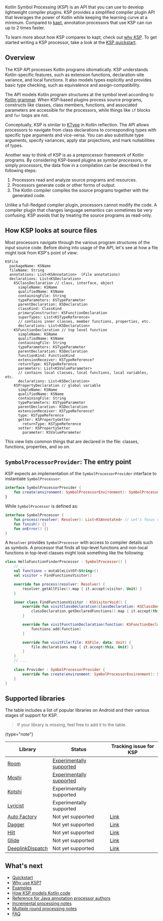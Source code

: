 [//]: # (title: Kotlin Symbol Processing API)

Kotlin Symbol Processing (_KSP_) is an API that you can use to develop lightweight compiler plugins. 
KSP provides a simplified compiler plugin API that leverages the power of Kotlin while keeping the learning curve at
a minimum. Compared to [kapt](kapt.md), annotation processors that use KSP can run up to 2 times faster.

To learn more about how KSP compares to kapt, check out [why KSP](ksp-why-ksp.md). 
To get started writing a KSP processor, take a look at the [KSP quickstart](ksp-quickstart.md).

## Overview

The KSP API processes Kotlin programs idiomatically. KSP understands Kotlin-specific features, such as extension functions, 
declaration-site variance, and local functions. It also models types explicitly and provides basic type checking, 
such as equivalence and assign-compatibility.

The API models Kotlin program structures at the symbol level according to [Kotlin grammar](https://kotlinlang.org/docs/reference/grammar.html). 
When KSP-based plugins process source programs, constructs like classes, class members, functions, and associated parameters are accessible for the
processors, while things like `if` blocks and `for` loops are not.

Conceptually, KSP is similar to [KType](https://kotlinlang.org/api/latest/jvm/stdlib/kotlin.reflect/-k-type/) in Kotlin reflection. 
The API allows processors to navigate from class declarations to corresponding types with specific type arguments and vice-versa. 
You can also substitute type arguments, specify variances, apply star projections, and mark nullabilities of types.

Another way to think of KSP is as a preprocessor framework of Kotlin programs. By considering KSP-based plugins as 
_symbol processors_, or simply _processors_, the data flow in a compilation can be described in the following steps:

1. Processors read and analyze source programs and resources.
2. Processors generate code or other forms of output.
3. The Kotlin compiler compiles the source programs together with the generated code.

Unlike a full-fledged compiler plugin, processors cannot modify the code. 
A compiler plugin that changes language semantics can sometimes be very confusing. 
KSP avoids that by treating the source programs as read-only.

## How KSP looks at source files

Most processors navigate through the various program structures of the input source code. 
Before diving into usage of the API, let's see at how a file might look from KSP's point of view:

```text
KSFile
  packageName: KSName
  fileName: String
  annotations: List<KSAnnotation>  (File annotations)
  declarations: List<KSDeclaration>
    KSClassDeclaration // class, interface, object
      simpleName: KSName
      qualifiedName: KSName
      containingFile: String
      typeParameters: KSTypeParameter
      parentDeclaration: KSDeclaration
      classKind: ClassKind
      primaryConstructor: KSFunctionDeclaration
      superTypes: List<KSTypeReference>
      // contains inner classes, member functions, properties, etc.
      declarations: List<KSDeclaration>
    KSFunctionDeclaration // top level function
      simpleName: KSName
      qualifiedName: KSName
      containingFile: String
      typeParameters: KSTypeParameter
      parentDeclaration: KSDeclaration
      functionKind: FunctionKind
      extensionReceiver: KSTypeReference?
      returnType: KSTypeReference
      parameters: List<KSValueParameter>
      // contains local classes, local functions, local variables, etc.
      declarations: List<KSDeclaration>
    KSPropertyDeclaration // global variable
      simpleName: KSName
      qualifiedName: KSName
      containingFile: String
      typeParameters: KSTypeParameter
      parentDeclaration: KSDeclaration
      extensionReceiver: KSTypeReference?
      type: KSTypeReference
      getter: KSPropertyGetter
        returnType: KSTypeReference
      setter: KSPropertySetter
        parameter: KSValueParameter
```

This view lists common things that are declared in the file: classes, functions, properties, and so on.

## `SymbolProcessorProvider`: The entry point

KSP expects an implementation of the `SymbolProcessorProvider` interface to instantiate `SymbolProcessor`:

```kotlin
interface SymbolProcessorProvider {
    fun create(environment: SymbolProcessorEnvironment): SymbolProcessor
}
```

While `SymbolProcessor` is defined as:

```kotlin
interface SymbolProcessor {
    fun process(resolver: Resolver): List<KSAnnotated> // Let's focus on this
    fun finish() {}
    fun onError() {}
}
```

A `Resolver` provides `SymbolProcessor` with access to compiler details such as symbols. 
A processor that finds all top-level functions and non-local functions in top-level classes might look something like 
the following:

```kotlin
class HelloFunctionFinderProcessor : SymbolProcessor() {
    // ...
    val functions = mutableListOf<String>()
    val visitor = FindFunctionsVisitor()

    override fun process(resolver: Resolver) {
        resolver.getAllFiles().map { it.accept(visitor, Unit) }
    }

    inner class FindFunctionsVisitor : KSVisitorVoid() {
        override fun visitClassDeclaration(classDeclaration: KSClassDeclaration, data: Unit) {
            classDeclaration.getDeclaredFunctions().map { it.accept(this, Unit) }
        }

        override fun visitFunctionDeclaration(function: KSFunctionDeclaration, data: Unit) {
            functions.add(function)
        }

        override fun visitFile(file: KSFile, data: Unit) {
            file.declarations.map { it.accept(this, Unit) }
        }
    }
    // ...
    
    class Provider : SymbolProcessorProvider {
        override fun create(environment: SymbolProcessorEnvironment): SymbolProcessor = TODO()
    }
}
```

## Supported libraries

The table includes a list of popular libraries on Android and their various stages of support for KSP. 

> If your library is missing, feel free to add it to the table.
> 
{type="note"}

|Library|Status|Tracking issue for KSP|
|---|---|---|
|[Room](https://developer.android.com/jetpack/androidx/releases/room)|[Experimentally supported](https://developer.android.com/jetpack/androidx/releases/room#2.3.0-beta02)|   |
|[Moshi](https://github.com/square/moshi)|[Experimentally supported](https://github.com/ZacSweers/MoshiX/tree/main/moshi-ksp)|   |
|[Kotshi](https://github.com/ansman/kotshi)|Experimentally supported|   |
|[Lyricist](https://github.com/adrielcafe/lyricist)|Experimentally supported|   |
|[Auto Factory](https://github.com/google/auto/tree/master/factory)|Not yet supported|[Link](https://github.com/google/auto/issues/982)|
|[Dagger](https://github.com/google/dagger)|Not yet supported|[Link](https://github.com/google/dagger/issues/2349)|
|[Hilt](https://developer.android.com/jetpack/androidx/releases/hilt)|Not yet supported|[Link](https://issuetracker.google.com/179057202)|
|[Glide](https://github.com/bumptech/glide)|Not yet supported|[Link](https://github.com/bumptech/glide/issues/4492)|
|[DeeplinkDispatch](https://github.com/airbnb/DeepLinkDispatch)|Not yet supported|[Link](https://github.com/airbnb/DeepLinkDispatch/issues/307)|

## What's next

* [Quickstart](ksp-quickstart.md)
* [Why use KSP?](ksp-why-ksp.md)
* [Examples](ksp-examples.md)
* [How KSP models Kotlin code](ksp-additional-details.md)
* [Reference for Java annotation processor authors](ksp-reference.md)
* [Incremental processing notes](ksp-incremental.md)
* [Multiple round processing notes](ksp-multi-round.md)
* [FAQ](ksp-faq.md)